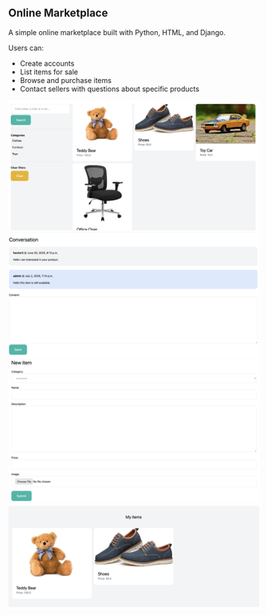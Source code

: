 ## Online Marketplace

A simple online marketplace built with Python, HTML, and Django.

Users can:
- Create accounts
- List items for sale
- Browse and purchase items
- Contact sellers with questions about specific products

![Screenshot](images/pm3.png)
![Screenshot](images/pm4.png)
![Screenshot](images/pm2.png)
![Screenshot](images/pm5.png)

